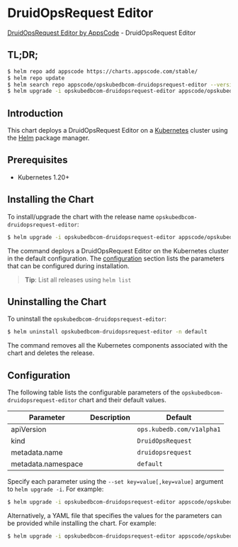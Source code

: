 # DruidOpsRequest Editor

[DruidOpsRequest Editor by AppsCode](https://appscode.com) - DruidOpsRequest Editor

## TL;DR;

```bash
$ helm repo add appscode https://charts.appscode.com/stable/
$ helm repo update
$ helm search repo appscode/opskubedbcom-druidopsrequest-editor --version=v0.21.0
$ helm upgrade -i opskubedbcom-druidopsrequest-editor appscode/opskubedbcom-druidopsrequest-editor -n default --create-namespace --version=v0.21.0
```

## Introduction

This chart deploys a DruidOpsRequest Editor on a [Kubernetes](http://kubernetes.io) cluster using the [Helm](https://helm.sh) package manager.

## Prerequisites

- Kubernetes 1.20+

## Installing the Chart

To install/upgrade the chart with the release name `opskubedbcom-druidopsrequest-editor`:

```bash
$ helm upgrade -i opskubedbcom-druidopsrequest-editor appscode/opskubedbcom-druidopsrequest-editor -n default --create-namespace --version=v0.21.0
```

The command deploys a DruidOpsRequest Editor on the Kubernetes cluster in the default configuration. The [configuration](#configuration) section lists the parameters that can be configured during installation.

> **Tip**: List all releases using `helm list`

## Uninstalling the Chart

To uninstall the `opskubedbcom-druidopsrequest-editor`:

```bash
$ helm uninstall opskubedbcom-druidopsrequest-editor -n default
```

The command removes all the Kubernetes components associated with the chart and deletes the release.

## Configuration

The following table lists the configurable parameters of the `opskubedbcom-druidopsrequest-editor` chart and their default values.

|     Parameter      | Description |               Default                |
|--------------------|-------------|--------------------------------------|
| apiVersion         |             | <code>ops.kubedb.com/v1alpha1</code> |
| kind               |             | <code>DruidOpsRequest</code>         |
| metadata.name      |             | <code>druidopsrequest</code>         |
| metadata.namespace |             | <code>default</code>                 |


Specify each parameter using the `--set key=value[,key=value]` argument to `helm upgrade -i`. For example:

```bash
$ helm upgrade -i opskubedbcom-druidopsrequest-editor appscode/opskubedbcom-druidopsrequest-editor -n default --create-namespace --version=v0.21.0 --set apiVersion=ops.kubedb.com/v1alpha1
```

Alternatively, a YAML file that specifies the values for the parameters can be provided while
installing the chart. For example:

```bash
$ helm upgrade -i opskubedbcom-druidopsrequest-editor appscode/opskubedbcom-druidopsrequest-editor -n default --create-namespace --version=v0.21.0 --values values.yaml
```
